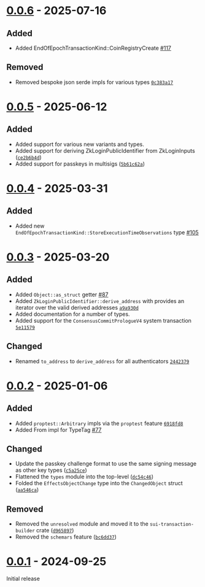 # [0.0.6] - 2025-07-16

## Added

- Added EndOfEpochTransactionKind::CoinRegistryCreate [#117]

## Removed

- Removed bespoke json serde impls for various types [`0c383a17`]

[#117]: https://github.com/MystenLabs/sui-rust-sdk/pull/117
[`0c383a17`]: https://github.com/mystenlabs/sui-rust-sdk/commit/0c383a177f80ac44876e70367c51b1ab3c5ea043

# [0.0.5] - 2025-06-12

## Added

- Added support for various new variants and types.
- Added support for deriving ZkLoginPublicIdentifier from ZkLoginInputs ([`ce2b6b4d`])
- Added support for passkeys in multisigs ([`5b61c62a`])

[`ce2b6b4d`]: https://github.com/mystenlabs/sui-rust-sdk/commit/ce2b6b4d149c44d08bc89a1bf051762dfdb30e9e
[`5b61c62a`]: https://github.com/mystenlabs/sui-rust-sdk/commit/5b61c62acdb36a11ee7df531f8e7f57ed841ae59

# [0.0.4] - 2025-03-31

## Added

- Added new `EndOfEpochTransactionKind::StoreExecutionTimeObservations` type [#105]

[#105]: https://github.com/MystenLabs/sui-rust-sdk/pull/105

# [0.0.3] - 2025-03-20

## Added

- Added `Object::as_struct` getter [#87]
- Added `ZkLoginPublicIdentifier::derive_address` with provides an iterator
  over the valid derived addresses [`a9a930d`]
- Added documentation for a number of types.
- Added support for the `ConsensusCommitPrologueV4` system transaction [`5e11579`]

## Changed

- Renamed `to_address` to `derive_address` for all authenticators [`2442379`]

[`2442379`]: https://github.com/mystenlabs/sui-rust-sdk/commit/2442379f19bdae8c560d9879ee291560a7cd2e1c
[`a9a930d`]: https://github.com/mystenlabs/sui-rust-sdk/commit/a9a930d9f8afbfc025f8978e317025798d225790
[`5e11579`]: https://github.com/mystenlabs/sui-rust-sdk/commit/5e11579031793f086178332219f5847ec94da0c4
[#87]: https://github.com/MystenLabs/sui-rust-sdk/pull/87

# [0.0.2] - 2025-01-06

## Added

- Added `proptest::Arbitrary` impls via the `proptest` feature [`6918fd8`]
- Added From<StructTag> impl for TypeTag [#77]

## Changed

- Update the passkey challenge format to use the same signing message as other key types ([`c5a25ce`])
- Flattened the `types` module into the top-level ([`dc54c46`])
- Folded the `EffectsObjectChange` type into the `ChangedObject` struct ([`aa546ca`])

## Removed

- Removed the `unresolved` module and moved it to the `sui-transaction-builder` crate ([`d965897`])
- Removed the `schemars` feature ([`bc6dd37`])

[`c5a25ce`]: https://github.com/mystenlabs/sui-rust-sdk/commit/c5a25ce356a8cbe42ddcc6ec6bab380007790b44
[`6918fd8`]: https://github.com/mystenlabs/sui-rust-sdk/commit/6918fd88d40734b8c15fb5c519e9a40aec53eb74
[#77]: https://github.com/mystenlabs/sui-rust-sdk/pull/77
[`d965897`]: https://github.com/mystenlabs/sui-rust-sdk/commit/d9658978a4c6e928d036fbedaab9326d5e28de87
[`dc54c46`]: https://github.com/mystenlabs/sui-rust-sdk/commit/dc54c469f9d006f02d82ec5781d73e8e09ae26ae
[`aa546ca`]: https://github.com/mystenlabs/sui-rust-sdk/commit/aa546ca91249932da3f8e3d55ba6e52e40cd8929
[`bc6dd37`]: https://github.com/mystenlabs/sui-rust-sdk/commit/bc6dd3732973ed3c1c3ae811a818fc8504a99f0b

# [0.0.1] - 2024-09-25

Initial release

[0.0.6]: https://github.com/mystenlabs/sui-rust-sdk/releases/tag/sui-sdk-types-0.0.6
[0.0.5]: https://github.com/mystenlabs/sui-rust-sdk/releases/tag/sui-sdk-types-0.0.5
[0.0.4]: https://github.com/mystenlabs/sui-rust-sdk/releases/tag/sui-sdk-types-0.0.4
[0.0.3]: https://github.com/mystenlabs/sui-rust-sdk/releases/tag/sui-sdk-types-0.0.3
[0.0.2]: https://github.com/mystenlabs/sui-rust-sdk/releases/tag/sui-sdk-types-0.0.2
[0.0.1]: https://github.com/mystenlabs/sui-rust-sdk/releases/tag/sui-sdk-types-0.0.1

